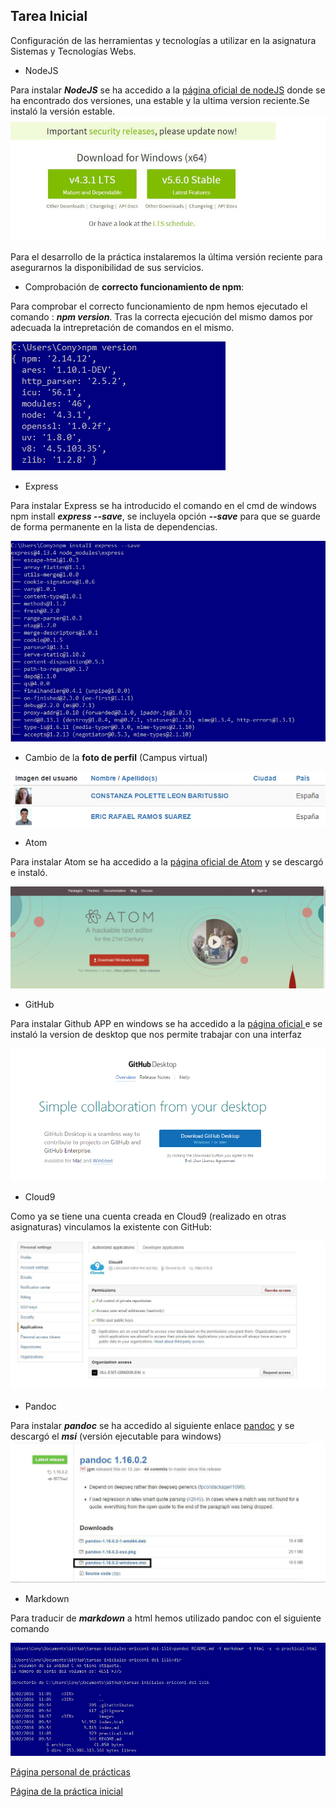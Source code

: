 ## Tarea Inicial

Configuración de las herramientas y tecnologías a utilizar en la asignatura Sistemas y Tecnologías Webs.

* NodeJS

Para instalar ***NodeJS*** se ha accedido a la
[página oficial de nodeJS](https://nodejs.org/en/)
 donde se ha encontrado dos versiones, una estable y la ultima version reciente.Se instaló la versión estable.![Version estable nodejs](images/nodejs.jpg)

Para el desarrollo de la práctica instalaremos la última versión reciente para asegurarnos la disponibilidad de sus servicios.

* Comprobación de **correcto funcionamiento de npm**:

Para comprobar el correcto funcionamiento de npm hemos ejecutado el comando : ***npm version***. Tras la correcta ejecución del mismo damos por adecuada la intrepretación de comandos en el mismo.

![Comprobando comando](images/npmversion.PNG)

* Express

Para instalar Express se ha introducido el comando en el cmd de windows npm install ***express --save***, se incluyela opción ***--save*** para que se guarde de forma permanente en la lista de dependencias.

![Instalando Express](images/express.PNG)

* Cambio de la **foto de perfil** (Campus virtual)

![Foto CampusVirtual](images/fotocampus.PNG)

* Atom

Para instalar Atom se ha accedido a la [página oficial de Atom](https://atom.io/) y se descargó e instaló.

![Atom](images/atom.PNG)


* GitHub

Para instalar Github APP en windows se ha accedido a la [página oficial ](https://desktop.github.com/) e se instaló la version de desktop que nos permite trabajar con una interfaz

![Github desktop](images/github.PNG)

* Cloud9

Como ya se tiene una cuenta creada en Cloud9 (realizado en otras asignaturas) vinculamos la existente con GitHub:

![Vinculación github y Cloud9](images/gitcloud.jpg)

* Pandoc

Para instalar ***pandoc*** se ha accedido al siguiente enlace [ pandoc](https://github.com/jgm/pandoc/releases/tag/1.16.0.2) y se descargó el ***msi*** (versión ejecutable para windows) ![Pandoc](images/pandoc.jpg)

* Markdown

Para traducir de ***markdown*** a html hemos utilizado pandoc
con el siguiente comando

![Comando](images/pandoc1.PNG)

[Página personal de prácticas](http://alu0100786330.github.io/)

[Página de la práctica inicial](http://alu0100536652.github.io/Tutorial-STW/)
